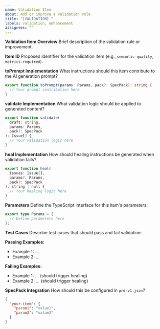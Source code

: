 ```yaml
---
name: Validation Item
about: Add or improve a validation rule
title: "[VALIDATION] "
labels: validation, enhancement
assignees: ""
---
```


**Validation Item Overview**
Brief description of the validation rule or improvement.

**Item ID**
Proposed identifier for the validation item (e.g., `semantic-quality`, `metrics-required`).

**toPrompt Implementation**
What instructions should this item contribute to the AI generation prompt?

```typescript
export function toPrompt(params: Params, pack?: SpecPack): string {
  // Your prompt contribution here
}
```

**validate Implementation**
What validation logic should be applied to generated content?

```typescript
export function validate(
  draft: string,
  params: Params,
  pack?: SpecPack
): Issue[] {
  // Your validation logic here
}
```

**heal Implementation**
How should healing instructions be generated when validation fails?

```typescript
export function heal(
  issues: Issue[],
  params?: Params,
  pack?: SpecPack
): string | null {
  // Your healing logic here
}
```

**Parameters**
Define the TypeScript interface for this item's parameters:

```typescript
export type Params = {
  // Define parameters here
};
```

**Test Cases**
Describe test cases that should pass and fail validation:

**Passing Examples:**

- Example 1: ...
- Example 2: ...

**Failing Examples:**

- Example 1: ... (should trigger healing)
- Example 2: ... (should trigger healing)

**SpecPack Integration**
How should this be configured in `prd-v1.json`?

```json
{
  "your-item": {
    "param1": "value1",
    "param2": "value2"
  }
}
```

